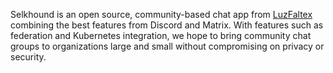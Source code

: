 Selkhound is an  open source, community-based chat app from [LuzFaltex](https://github.com/LuzFaltex/) combining the best features from Discord and Matrix. With features such as federation and Kubernetes integration, we hope to bring community chat groups to organizations large and small without compromising on privacy or security.
